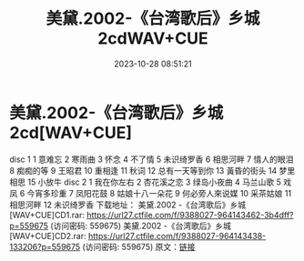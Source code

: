 ﻿---
title: 美黛.2002-《台湾歌后》乡城2cdWAV+CUE
date: 2023-10-28 08:51:21
categories: WAV车载音乐、镜像
tags: 华语中文
---
# 美黛.2002-《台湾歌后》乡城2cd[WAV+CUE]

disc 1
1 意难忘
2 寒雨曲
3 怀念
4 不了情
5 未识绮罗香
6 相思河畔
7 情人的眼泪
8 痴痴的等
9 王昭君
10 重相逢
11 秋词
12 总有一天等到你
13 黃昏的街头
14 梦里相思
15 小放牛
disc 2
1 我在你左右
2 杏花溪之恋
3 绿岛小夜曲
4 马兰山歌
5 戏凤
6 今宵多珍重
7 凤阳花鼓
8 姑娘十八一朵花
9 何必旁人來说媒
10 采茶姑娘
11 相思河畔
12 未识绮罗香
下载地址：
美黛.2002 -《台湾歌后》乡城[WAV+CUE]CD1.rar: https://url27.ctfile.com/f/9388027-964143462-3b4dff?p=559675
(访问密码: 559675)
美黛.2002 -《台湾歌后》乡城[WAV+CUE]CD2.rar: https://url27.ctfile.com/f/9388027-964143438-133206?p=559675
(访问密码: 559675)
原文：[链接](https://blog.sina.com.cn/s/blog_1647c7e76010313nd.html)